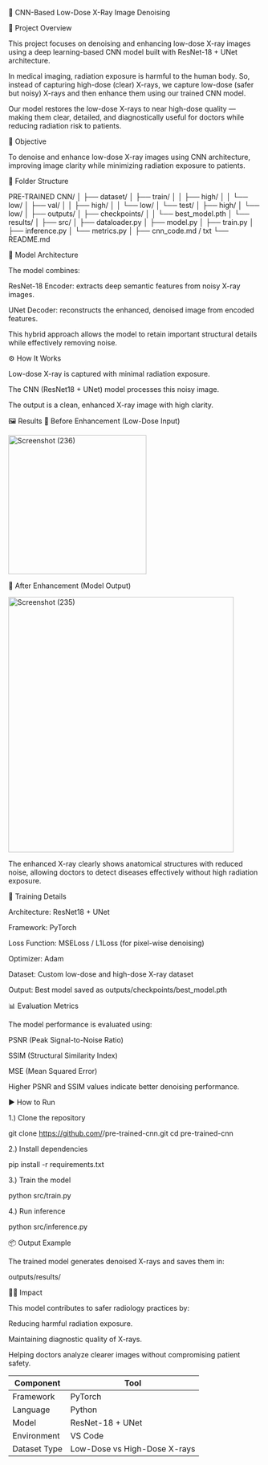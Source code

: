 🩻 CNN-Based Low-Dose X-Ray Image Denoising

🚀 Project Overview

This project focuses on denoising and enhancing low-dose X-ray images using a deep learning-based CNN model built with ResNet-18 + UNet architecture.

In medical imaging, radiation exposure is harmful to the human body.
So, instead of capturing high-dose (clear) X-rays, we capture low-dose (safer but noisy) X-rays and then enhance them using our trained CNN model.

Our model restores the low-dose X-rays to near high-dose quality — making them clear, detailed, and diagnostically useful for doctors while reducing radiation risk to patients.

🧠 Objective

To denoise and enhance low-dose X-ray images using CNN architecture, improving image clarity while minimizing radiation exposure to patients.

📁 Folder Structure

PRE-TRAINED CNN/
│
├── dataset/
│   ├── train/
│   │   ├── high/
│   │   └── low/
│   ├── val/
│   │   ├── high/
│   │   └── low/
│   └── test/
│       ├── high/
│       └── low/
│
├── outputs/
│   ├── checkpoints/
│   │   └── best_model.pth
│   └── results/
│
├── src/
│   ├── dataloader.py
│   ├── model.py
│   ├── train.py
│   ├── inference.py
│   └── metrics.py
│
├── cnn_code.md / txt
└── README.md


🧩 Model Architecture

The model combines:

ResNet-18 Encoder: extracts deep semantic features from noisy X-ray images.

UNet Decoder: reconstructs the enhanced, denoised image from encoded features.

This hybrid approach allows the model to retain important structural details while effectively removing noise.

⚙️ How It Works

Low-dose X-ray is captured with minimal radiation exposure.

The CNN (ResNet18 + UNet) model processes this noisy image.

The output is a clean, enhanced X-ray image with high clarity.

🖼️ Results
🔹 Before Enhancement (Low-Dose Input)

<img width="275" height="277" alt="Screenshot (236)" src="https://github.com/user-attachments/assets/ab3179ec-e622-4099-800f-e2aa5b1d76ee" />



🔹 After Enhancement (Model Output)

<img width="449" height="509" alt="Screenshot (235)" src="https://github.com/user-attachments/assets/3c81d8a0-ad36-473f-85ec-7a098196a064" />


The enhanced X-ray clearly shows anatomical structures with reduced noise, allowing doctors to detect diseases effectively without high radiation exposure.

🧪 Training Details

Architecture: ResNet18 + UNet

Framework: PyTorch

Loss Function: MSELoss / L1Loss (for pixel-wise denoising)

Optimizer: Adam

Dataset: Custom low-dose and high-dose X-ray dataset

Output: Best model saved as outputs/checkpoints/best_model.pth

📊 Evaluation Metrics

The model performance is evaluated using:

PSNR (Peak Signal-to-Noise Ratio)

SSIM (Structural Similarity Index)

MSE (Mean Squared Error)

Higher PSNR and SSIM values indicate better denoising performance.

▶️ How to Run

1.) Clone the repository

git clone https://github.com/<your-username>/pre-trained-cnn.git
cd pre-trained-cnn


2.) Install dependencies

pip install -r requirements.txt


3.) Train the model

python src/train.py


4.) Run inference

python src/inference.py

📦 Output Example

The trained model generates denoised X-rays and saves them in:

outputs/results/

🧑‍⚕️ Impact

This model contributes to safer radiology practices by:

Reducing harmful radiation exposure.

Maintaining diagnostic quality of X-rays.

Helping doctors analyze clearer images without compromising patient safety.


| Component    | Tool                         |
| ------------ | ---------------------------- |
| Framework    | PyTorch                      |
| Language     | Python                       |
| Model        | ResNet-18 + UNet             |
| Environment  | VS Code                      |
| Dataset Type | Low-Dose vs High-Dose X-rays |
